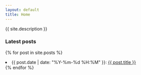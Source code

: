 ```yaml
---
layout: default
title: Home
---
```

{{ site.description }}

### Latest posts

{% for post in site.posts %}
  <li>{{ post.date | date: "%Y-%m-%d %H:%M" }}: <a href="{{ base_url }}{{ post.url }}">{{ post.title }}</a></li>
{% endfor %}
